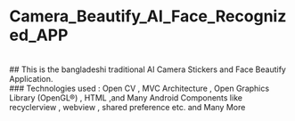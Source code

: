 # Camera_Beautify_AI_Face_Recognized_APP
<br>
## This is the bangladeshi traditional AI Camera Stickers and Face Beautify Application.
<br>
### Technologies used : Open CV , MVC Architecture , Open Graphics Library (OpenGL®) , HTML ,and Many Android Components like recyclerview , webview , shared preference etc. and Many More
<br>
